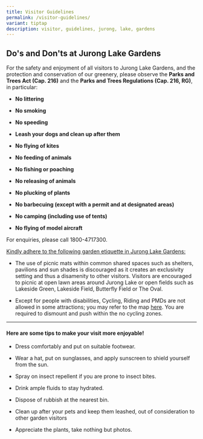 ```yaml
---
title: Visitor Guidelines
permalink: /visitor-guidelines/
variant: tiptap
description: visitor, guidelines, jurong, lake, gardens
---
```

<h2><strong>Do's</strong> and <strong>Don'ts</strong> at Jurong Lake Gardens</h2>
<p>For the safety and enjoyment of all visitors to Jurong Lake Gardens, and
the protection and conservation of our greenery, please observe the <strong>Parks and Trees Act (Cap. 216)</strong> and
the <strong>Parks and Trees Regulations (Cap. 216, RG)</strong>, in particular:</p>
<ul data-tight="true" class="tight">
<li>
<p><strong>No littering</strong>
</p>
</li>
<li>
<p><strong>No smoking</strong>
</p>
</li>
<li>
<p><strong>No speeding</strong>
</p>
</li>
<li>
<p><strong>Leash your dogs and clean up after them</strong>
</p>
</li>
<li>
<p><strong>No flying of kites</strong>
</p>
</li>
<li>
<p><strong>No feeding of animals</strong>
</p>
</li>
<li>
<p><strong>No fishing or poaching</strong>
</p>
</li>
<li>
<p><strong>No releasing of animals</strong>
</p>
</li>
<li>
<p><strong>No plucking of plants</strong>
</p>
</li>
<li>
<p><strong>No barbecuing (except with a permit and at designated areas)</strong>
</p>
</li>
<li>
<p><strong>No camping (including use of tents)</strong>
</p>
</li>
<li>
<p><strong>No flying of model aircraft</strong>
</p>
</li>
</ul>
<p>For enquiries, please call 1800-4717300.</p>
<p><u>Kindly adhere to the following garden etiquette in Jurong Lake Gardens:</u>
</p>
<ul data-tight="true" class="tight">
<li>
<p>The use of picnic mats within common shared spaces such as shelters, pavilions
and sun shades is discouraged as it creates an exclusivity setting and
thus a disamenity to other visitors. Visitors are encouraged to picnic
at open lawn areas around Jurong Lake or open fields such as Lakeside Green,
Lakeside Field, Butterfly Field or The Oval.</p>
</li>
<li>
<p>Except for people with disabilities, Cycling, Riding and PMDs are not
allowed in some attractions; you may refer to the map <a href="/files/Maps and Trails/JLG_No_Cycling_Zones.pdf" rel="noopener noreferrer nofollow" target="_blank">here</a>.
You are required to dismount and push within the no cycling zones.&nbsp;</p>
</li>
</ul>
<hr>
<h4><strong>Here are some tips to make your visit more enjoyable!</strong></h4>
<ul data-tight="true" class="tight">
<li>
<p>Dress comfortably and put on suitable footwear.</p>
</li>
<li>
<p>Wear a hat, put on sunglasses, and apply sunscreen to shield yourself
from the sun.</p>
</li>
<li>
<p>Spray on insect repellent if you are prone to insect bites.</p>
</li>
<li>
<p>Drink ample fluids to stay hydrated.</p>
</li>
<li>
<p>Dispose of rubbish at the nearest bin.</p>
</li>
<li>
<p>Clean up after your pets and keep them leashed, out of consideration to
other garden visitors</p>
</li>
<li>
<p>Appreciate the plants, take nothing but photos.</p>
</li>
</ul>
<p></p>